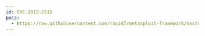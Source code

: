 ```yaml
---
id: CVE-2012-2515
pocs:
  - https://raw.githubusercontent.com/rapid7/metasploit-framework/master/modules/exploits/windows/fileformat/emc_appextender_keyworks.rb
---
```

